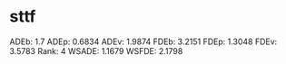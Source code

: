 # sttf

ADEb: 1.7
ADEp: 0.6834
ADEv: 1.9874
FDEb: 3.2151
FDEp: 1.3048
FDEv: 3.5783
Rank: 4
WSADE: 1.1679
WSFDE: 2.1798